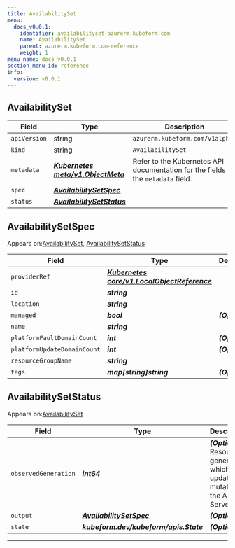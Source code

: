 ```yaml
---
title: AvailabilitySet
menu:
  docs_v0.0.1:
    identifier: availabilityset-azurerm.kubeform.com
    name: AvailabilitySet
    parent: azurerm.kubeform.com-reference
    weight: 1
menu_name: docs_v0.0.1
section_menu_id: reference
info:
  version: v0.0.1
---
```


## AvailabilitySet
| Field | Type | Description |
| ------ | ----- | ----------- |
| `apiVersion` | string | `azurerm.kubeform.com/v1alpha1` |
|    `kind` | string | `AvailabilitySet` |
| `metadata` | ***[Kubernetes meta/v1.ObjectMeta](https://kubernetes.io/docs/reference/generated/kubernetes-api/v1.13/#objectmeta-v1-meta)***|Refer to the Kubernetes API documentation for the fields of the `metadata` field.|
| `spec` | ***[AvailabilitySetSpec](#availabilitysetspec)***||
| `status` | ***[AvailabilitySetStatus](#availabilitysetstatus)***||
## AvailabilitySetSpec

Appears on:[AvailabilitySet](#availabilityset), [AvailabilitySetStatus](#availabilitysetstatus)

| Field | Type | Description |
| ------ | ----- | ----------- |
| `providerRef` | ***[Kubernetes core/v1.LocalObjectReference](https://kubernetes.io/docs/reference/generated/kubernetes-api/v1.13/#localobjectreference-v1-core)***||
| `id` | ***string***||
| `location` | ***string***||
| `managed` | ***bool***| ***(Optional)*** |
| `name` | ***string***||
| `platformFaultDomainCount` | ***int***| ***(Optional)*** |
| `platformUpdateDomainCount` | ***int***| ***(Optional)*** |
| `resourceGroupName` | ***string***||
| `tags` | ***map[string]string***| ***(Optional)*** |
## AvailabilitySetStatus

Appears on:[AvailabilitySet](#availabilityset)

| Field | Type | Description |
| ------ | ----- | ----------- |
| `observedGeneration` | ***int64***| ***(Optional)*** Resource generation, which is updated on mutation by the API Server.|
| `output` | ***[AvailabilitySetSpec](#availabilitysetspec)***| ***(Optional)*** |
| `state` | ***kubeform.dev/kubeform/apis.State***| ***(Optional)*** |
---
